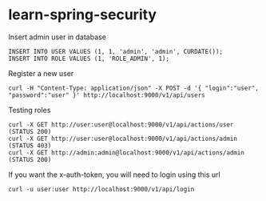 # learn-spring-security

Insert admin user in database
```
INSERT INTO USER VALUES (1, 1, 'admin', 'admin', CURDATE());
INSERT INTO ROLE VALUES (1, 'ROLE_ADMIN', 1);
```

Register a new user
```
curl -H "Content-Type: application/json" -X POST -d '{ "login":"user", "password":"user" }' http://localhost:9000/v1/api/users
```

Testing roles
```
curl -X GET http://user:user@localhost:9000/v1/api/actions/user (STATUS 200)
curl -X GET http://user:user@localhost:9000/v1/api/actions/admin (STATUS 403)
curl -X GET http://admin:admin@localhost:9000/v1/api/actions/admin (STATUS 200)
```

If you want the x-auth-token, you will need to login using this url
```
curl -u user:user http://localhost:9000/v1/api/login
```
